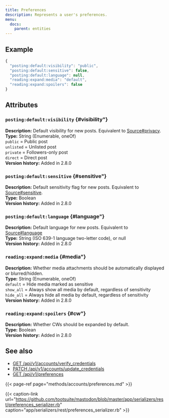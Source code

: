 ```yaml
---
title: Preferences
description: Represents a user's preferences.
menu:
  docs:
    parent: entities
---
```


## Example

```javascript
{
  "posting:default:visibility": "public",
  "posting:default:sensitive": false,
  "posting:default:language": null,
  "reading:expand:media": "default",
  "reading:expand:spoilers": false
}
```

## Attributes

### `posting:default:visibility` {#visibility"}

**Description:** Default visibility for new posts. Equivalent to [Source\#privacy](source.md#privacy).\
**Type:** String \(Enumerable, oneOf\)\
`public` = Public post\
`unlisted` = Unlisted post\
`private` = Followers-only post\
`direct` = Direct post\
**Version history:** Added in 2.8.0

### `posting:default:sensitive` {#sensitive"}

**Description:** Default sensitivity flag for new posts. Equivalent to [Source\#sensitive](source.md#sensitive).\
**Type:** Boolean\
**Version history:** Added in 2.8.0

### `posting:default:language` {#language"}

**Description:** Default language for new posts. Equivalent to [Source\#language](source.md#language)\
**Type:** String \(ISO 639-1 language two-letter code\), or null\
**Version history:** Added in 2.8.0

### `reading:expand:media` {#media"}

**Description:** Whether media attachments should be automatically displayed or blurred/hidden.\
**Type:** String \(Enumerable, oneOf\)\
`default` = Hide media marked as sensitive\
`show_all` = Always show all media by default, regardless of sensitivity\
`hide_all` = Always hide all media by default, regardless of sensitivity\
**Version history:** Added in 2.8.0

### `reading:expand:spoilers` {#cw"}

**Description:** Whether CWs should be expanded by default.\
**Type:** Boolean\
**Version history:** Added in 2.8.0

## See also

* [GET /api/v1/accounts/verify\_credentials](../methods/accounts/#verify-account-credentials)
* [PATCH /api/v1/accounts/update\_credentials](../methods/accounts/#update-account-credentials)
* [GET /api/v1/preferences](../methods/accounts/preferences.md#view-user-preferences)

{{< page-ref page="methods/accounts/preferences.md" >}}

{{< caption-link url="https://github.com/tootsuite/mastodon/blob/master/app/serializers/rest/preferences_serializer.rb" caption="app/serializers/rest/preferences\_serializer.rb" >}}



